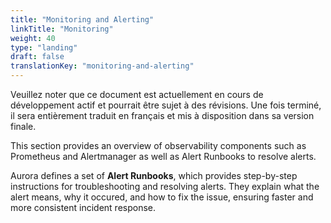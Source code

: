 ```yaml
---
title: "Monitoring and Alerting"
linkTitle: "Monitoring"
weight: 40
type: "landing"
draft: false
translationKey: "monitoring-and-alerting"
---
```


<gcds-alert alert-role="danger" container="full" heading="Avis de traduction" hide-close-btn="true" hide-role-icon="false" is-fixed="false" class="hydrated mb-400">
<gcds-text>Veuillez noter que ce document est actuellement en cours de développement actif et pourrait être sujet à des révisions. Une fois terminé, il sera entièrement traduit en français et mis à disposition dans sa version finale.</gcds-text>
</gcds-alert>

This section provides an overview of observability components such as Prometheus and Alertmanager as well as Alert Runbooks to resolve alerts. 

Aurora defines a set of **Alert Runbooks**, which provides step-by-step instructions for troubleshooting and resolving alerts. They explain what the alert means, why it occured, and how to fix the issue, ensuring faster and more consistent incident response. 

